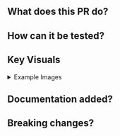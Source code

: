 ## What does this PR do?

<!--
- **Type:** (Bug fix, New operation, Control flow, Refactor, Docs, etc.)
- **Related Issue:** (Link to the GitHub issue, if any. E.g., `Fixes #123`)
- **Briefly describe the changes.**
-->

## How can it be tested?

<!--
Provide clear, step-by-step instructions for the reviewer to verify the changes.
- **YAML to run:** `docs/tutorials/my-new-filter/01-basic-usage.yaml`
- **Command:** `sevenrad pipeline ...`
- **Expected outcome:** Describe what the reviewer should see in the output images.
-->

## Key Visuals

<!--
For a new operation or visual change, **please include a few before/after images or GIFs** directly in the PR description. This is the fastest way for reviewers to understand the impact of your work.
-->

<details>
<summary>Example Images</summary>

| Before | After |
|---|---|
| <!-- Add original image here --> | <!-- Add processed image here --> |

</details>

## Documentation added?

<!--
- [ ] Yes, I have added or updated documentation.
- [ ] N/A
-->

<!-- If yes, please link to the new/updated documentation page(s). -->

## Breaking changes?

<!--
- [ ] Yes, this introduces a breaking change.
- [ ] No, this is backward-compatible.
-->

<!-- If yes, please describe the impact and the migration path for existing users. -->
